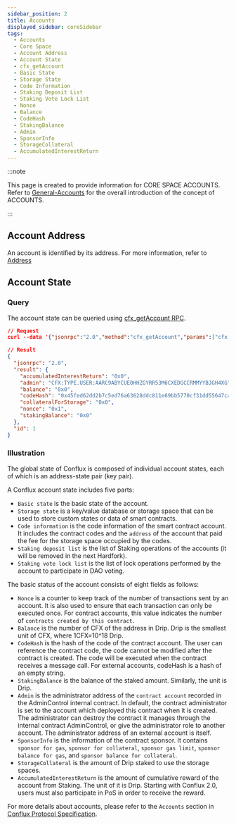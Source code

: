 ```yaml
---
sidebar_position: 2
title: Accounts
displayed_sidebar: coreSidebar
tags:
  - Accounts
  - Core Space
  - Account Address
  - Account State
  - cfx_getAccount
  - Basic State
  - Storage State
  - Code Information
  - Staking Deposit List
  - Staking Vote Lock List
  - Nonce
  - Balance
  - CodeHash
  - StakingBalance
  - Admin
  - SponsorInfo
  - StorageCollateral
  - AccumulatedInterestReturn
---
```


:::note

This page is created to provide information for CORE SPACE ACCOUNTS. Refer to [General-Accounts](../../general/conflux-basics/accounts.md) for the overall introduction of the concept of ACCOUNTS.

:::

## Account Address

An account is identified by its address. For more information, refer to [Address](./addresses.md)

## Account State

### Query

The account state can be queried using [cfx_getAccount RPC](../build/json-rpc/cfx-namespace.md#cfx_getaccount).

```json
// Request
curl --data '{"jsonrpc":"2.0","method":"cfx_getAccount","params":["cfx:type.contract:acc7uawf5ubtnmezvhu9dhc6sghea0403y2dgpyfjp", "latest_state"],"id":1}' -H "Content-Type: application/json" localhost:12539

// Result
{
  "jsonrpc": "2.0",
  "result": {
    "accumulatedInterestReturn": "0x0",
    "admin": "CFX:TYPE.USER:AARC9ABYCUE0HHZGYRR53M6CXEDGCCRMMYYBJGH4XG",
    "balance": "0x0",
    "codeHash": "0x45fed62dd2b7c5ed76a63628ddc811e69bb5770cf31dd55647ca219aaee5434f",
    "collateralForStorage": "0x0",
    "nonce": "0x1",
    "stakingBalance": "0x0"
  },
  "id": 1
}
```

### Illustration

The global state of Conflux is composed of individual account states, each of which is an address-state pair (key pair).

A Conflux account state includes five parts:

- ```Basic state``` is the basic state of the account.
- ```Storage state``` is a key/value database or storage space that can be used to store custom states or data of smart contracts.
- ```Code information``` is the code information of the smart contract account. It includes the contract codes and the ```address``` of the account that paid the fee for the storage space occupied by the codes.
- ```Staking deposit list``` is the list of Staking operations of the accounts (it will be removed in the next Hardfork).
- ```Staking vote lock list``` is the list of lock operations performed by the account to participate in DAO voting.

The basic status of the account consists of eight fields as follows:

- ```Nonce``` is a counter to keep track of the number of transactions sent by an account. It is also used to ensure that each transaction can only be executed once. For contract accounts, this value indicates the number of ```contracts created by this contract```.
- ```Balance``` is the number of CFX of the address in Drip. Drip is the smallest unit of CFX, where 1CFX=10^18 Drip.
- ```CodeHash``` is the hash of the code of the contract account. The user can reference the contract code, the code cannot be modified after the contract is created. The code will be executed when the contract receives a message call. For external accounts, codeHash is a hash of an empty string.
- ```StakingBalance``` is the balance of the staked amount. Similarly, the unit is Drip.
- ```Admin``` is the administrator address of the ```contract account``` recorded in the AdminControl internal contract. In default, the contract administrator is set to the account which deployed this contract when it is created. The administrator can destroy the contract it manages through the internal contract AdminControl, or give the administrator role to another account. The administrator address of an external account is itself.
- ```SponsorInfo``` is the information of the contract sponsor. It contains ```sponsor for gas```, ```sponsor for collateral```, ```sponsor gas limit```, ```sponsor balance for gas```, and ```sponsor balance for collateral```.
- ```StorageCollateral``` is the amount of Drip staked to use the storage spaces.
- ```AccumulatedInterestReturn``` is the amount of cumulative reward of the account from Staking. The unit of it is Drip. Starting with Conflux 2.0, users must also participate in PoS in order to receive the reward.

For more details about accounts, please refer to the ```Accounts``` section in [Conflux Protocol Specification](https://www.confluxnetwork.org/files/Conflux_Protocol_Specification.pdf).

